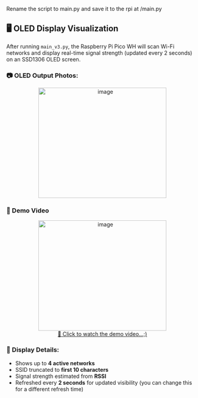 Rename the script to main.py and save it to the rpi at /main.py

## 🖥️ OLED Display Visualization

After running `main_v3.py`, the Raspberry Pi Pico WH will scan Wi-Fi networks and display real-time signal strength (updated every 2 seconds) on an SSD1306 OLED screen.

### 📷 OLED Output Photos:

<p align="center">
  <img width="336" height="290" alt="image" src="https://github.com/user-attachments/assets/ec9098a7-39b5-4efd-b19a-5d50d4dd376e" />

</p>


### 🎥 Demo Video

<p align="center">
  <a href="https://www.youtube.com/watch?v=ZatuagblglM" target="_blank">
<img width="336" height="290" alt="image" src="https://github.com/user-attachments/assets/ec9098a7-39b5-4efd-b19a-5d50d4dd376e" />
    <br>🔗 Click to watch the demo video...;)
  </a>
</p>


### 📐 Display Details:
- Shows up to **4 active networks**
- SSID truncated to **first 10 characters**
- Signal strength estimated from **RSSI**
- Refreshed every **2 seconds** for updated visibility (you can change this for a different refresh time)
